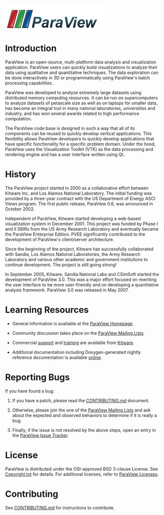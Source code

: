 ![ParaView](Documentation/img/paraview100.png)

Introduction
============
ParaView is an open-source, multi-platform data analysis and
visualization application. ParaView users can quickly build
visualizations to analyze their data using qualitative and
quantitative techniques. The data exploration can be done
interactively in 3D or programmatically using ParaView's batch
processing capabilities.

ParaView was developed to analyze extremely large datasets using
distributed memory computing resources. It can be run on
supercomputers to analyze datasets of petascale size as well as
on laptops for smaller data, has become an integral tool in many
national laboratories, universities and industry, and has won
several awards related to high performance computation.

The ParaView code base is designed in such a way that all of its
components can be reused to quickly develop vertical applications.
This flexibility allows ParaView developers to quickly develop
applications that have specific functionality for a specific problem
domain. Under the hood, ParaView uses the Visualization Toolkit (VTK)
as the data processing and rendering engine and has a user interface
written using Qt.

History
========
The ParaView project started in 2000 as a collaborative effort between
Kitware Inc. and Los Alamos National Laboratory. The initial funding was
provided by a three-year contract with the US Department of Energy ASCI
Views program. The first public release, ParaView 0.6, was announced
in October 2002.

Independent of ParaView, Kitware started developing a web-based visualization
system in December 2001. This project was funded by Phase I and II SBIRs from
the US Army Research Laboratory and eventually became the ParaView Enterprise
Edition. PVEE significantly contributed to the development of ParaView's
client/server architecture.

Since the beginning of the project, Kitware has successfully collaborated with
Sandia, Los Alamos National Laboratories, the Army Research Laboratory and
various other academic and government institutions to continue development.
The project is still going strong!

In September 2005, Kitware, Sandia National Labs and CSimSoft started the
development of ParaView 3.0. This was a major effort focused on rewriting the
user interface to be more user-friendly and on developing a quantitative
analysis framework. ParaView 3.0 was released in May 2007.

Learning Resources
==================

* General information is available at the [ParaView Homepage][].

* Community discussion takes place on the [ParaView Mailing Lists][].

* Commercial [support][Kitware Support] and [training][Kitware Training]
  are available from [Kitware][].

* Additional documentation including Doxygen-generated nightly
  reference documentation is available [online][Documentation].

[ParaView Homepage]: http://www.paraview.org
[Documentation]: http://www.paraview.org/documentation/
[ParaView Mailing Lists]: http://www.paraview.org/mailing-lists/
[Kitware]: http://www.kitware.com/
[Kitware Support]: http://www.kitware.com/products/support.html
[Kitware Training]: http://www.kitware.com/products/protraining.php

Reporting Bugs
==============

If you have found a bug:

1. If you have a patch, please read the [CONTRIBUTING.md][] document.

2. Otherwise, please join the one of the [ParaView Mailing Lists][] and ask
   about the expected and observed behaviors to determine if it is
   really a bug.

3. Finally, if the issue is not resolved by the above steps, open
   an entry in the [ParaView Issue Tracker][].

[ParaView Issue Tracker]: http://www.paraview.org/Bug

License
=======

ParaView is distributed under the OSI-approved BSD 3-clause License.
See [Copyright.txt][] for details. For additional licenses, refer to
[ParaView Licenses][].

[Copyright.txt]: Copyright.txt
[ParaView Licenses]: http://www.paraview.org/paraview-license/

Contributing
============

See [CONTRIBUTING.md][] for instructions to contribute.

[CONTRIBUTING.md]: CONTRIBUTING.md
